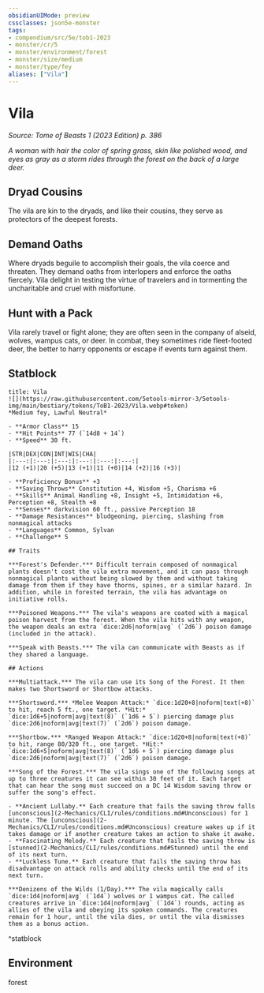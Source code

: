 ```yaml
---
obsidianUIMode: preview
cssclasses: json5e-monster
tags:
- compendium/src/5e/tob1-2023
- monster/cr/5
- monster/environment/forest
- monster/size/medium
- monster/type/fey
aliases: ["Vila"]
---
```

# Vila
*Source: Tome of Beasts 1 (2023 Edition) p. 386*  

*A woman with hair the color of spring grass, skin like polished wood, and eyes as gray as a storm rides through the forest on the back of a large deer.*

## Dryad Cousins

The vila are kin to the dryads, and like their cousins, they serve as protectors of the deepest forests.

## Demand Oaths

Where dryads beguile to accomplish their goals, the vila coerce and threaten. They demand oaths from interlopers and enforce the oaths fiercely. Vila delight in testing the virtue of travelers and in tormenting the uncharitable and cruel with misfortune.

## Hunt with a Pack

Vila rarely travel or fight alone; they are often seen in the company of alseid, wolves, wampus cats, or deer. In combat, they sometimes ride fleet-footed deer, the better to harry opponents or escape if events turn against them.

## Statblock

```ad-statblock
title: Vila
![](https://raw.githubusercontent.com/5etools-mirror-3/5etools-img/main/bestiary/tokens/ToB1-2023/Vila.webp#token)
*Medium fey, Lawful Neutral*

- **Armor Class** 15
- **Hit Points** 77 (`14d8 + 14`)
- **Speed** 30 ft.

|STR|DEX|CON|INT|WIS|CHA|
|:---:|:---:|:---:|:---:|:---:|:---:|
|12 (+1)|20 (+5)|13 (+1)|11 (+0)|14 (+2)|16 (+3)|

- **Proficiency Bonus** +3
- **Saving Throws** Constitution +4, Wisdom +5, Charisma +6
- **Skills** Animal Handling +8, Insight +5, Intimidation +6, Perception +8, Stealth +8
- **Senses** darkvision 60 ft., passive Perception 18
- **Damage Resistances** bludgeoning, piercing, slashing from nonmagical attacks
- **Languages** Common, Sylvan
- **Challenge** 5

## Traits

***Forest's Defender.*** Difficult terrain composed of nonmagical plants doesn't cost the vila extra movement, and it can pass through nonmagical plants without being slowed by them and without taking damage from them if they have thorns, spines, or a similar hazard. In addition, while in forested terrain, the vila has advantage on initiative rolls.

***Poisoned Weapons.*** The vila's weapons are coated with a magical poison harvest from the forest. When the vila hits with any weapon, the weapon deals an extra `dice:2d6|noform|avg` (`2d6`) poison damage (included in the attack).

***Speak with Beasts.*** The vila can communicate with Beasts as if they shared a language.

## Actions

***Multiattack.*** The vila can use its Song of the Forest. It then makes two Shortsword or Shortbow attacks.

***Shortsword.*** *Melee Weapon Attack:* `dice:1d20+8|noform|text(+8)` to hit, reach 5 ft., one target. *Hit:* `dice:1d6+5|noform|avg|text(8)` (`1d6 + 5`) piercing damage plus `dice:2d6|noform|avg|text(7)` (`2d6`) poison damage.

***Shortbow.*** *Ranged Weapon Attack:* `dice:1d20+8|noform|text(+8)` to hit, range 80/320 ft., one target. *Hit:* `dice:1d6+5|noform|avg|text(8)` (`1d6 + 5`) piercing damage plus `dice:2d6|noform|avg|text(7)` (`2d6`) poison damage.

***Song of the Forest.*** The vila sings one of the following songs at up to three creatures it can see within 30 feet of it. Each target that can hear the song must succeed on a DC 14 Wisdom saving throw or suffer the song's effect.

- **Ancient Lullaby.** Each creature that fails the saving throw falls [unconscious](2-Mechanics/CLI/rules/conditions.md#Unconscious) for 1 minute. The [unconscious](2-Mechanics/CLI/rules/conditions.md#Unconscious) creature wakes up if it takes damage or if another creature takes an action to shake it awake.  
- **Fascinating Melody.** Each creature that fails the saving throw is [stunned](2-Mechanics/CLI/rules/conditions.md#Stunned) until the end of its next turn.  
- **Luckless Tune.** Each creature that fails the saving throw has disadvantage on attack rolls and ability checks until the end of its next turn.  

***Denizens of the Wilds (1/Day).*** The vila magically calls `dice:1d4|noform|avg` (`1d4`) wolves or 1 wampus cat. The called creatures arrive in `dice:1d4|noform|avg` (`1d4`) rounds, acting as allies of the vila and obeying its spoken commands. The creatures remain for 1 hour, until the vila dies, or until the vila dismisses them as a bonus action.
```
^statblock

## Environment

forest